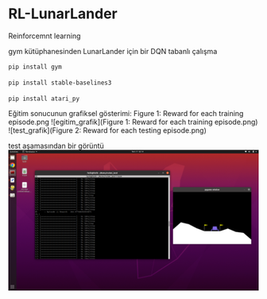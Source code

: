 # RL-LunarLander
Reinforcemnt learning 

gym kütüphanesinden LunarLander için bir DQN tabanlı çalışma

```
pip install gym

pip install stable-baselines3

pip install atari_py
```
Eğitim sonucunun grafiksel gösterimi:
Figure 1: Reward for each training episode.png
![egitim_grafik](Figure 1: Reward for each training episode.png)
![test_grafik](Figure 2: Reward for each testing episode.png)

test aşamasından bir görüntü
![pictures](pictures2.png)

